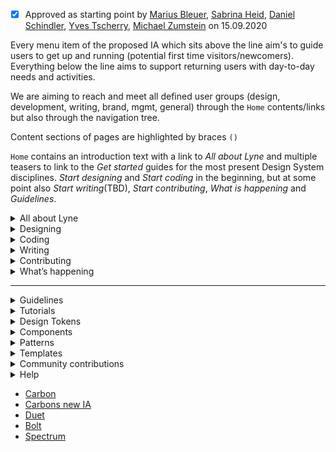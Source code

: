 <sbb-title level="1" text="Information architecture (IA) for the Lyne (Web) documentation platform" class="page-title"></sbb-title>

<sbb-title level="4" text="Status"></sbb-title>

- [x] Approved as starting point by [Marius Bleuer](https://github.com/mbleuer), [Sabrina Heid](https://github.com/sabrinaheid), [Daniel Schindler](https://github.com/DanTheMen), [Yves Tscherry](https://github.com/feerglas), [Michael Zumstein](https://github.com/4aficiona2) on 15.09.2020

<sbb-title level="4" text="Notes"></sbb-title>

Every menu item of the proposed IA which sits above the line aim's to guide users to get up and running (potential first time visitors/newcomers). Everything below the line aims to support returning users with day-to-day needs and activities.

We are aiming to reach and meet all defined user groups (design, development, writing, brand, mgmt, general) through the `Home` contents/links but also through the navigation tree.

Content sections of pages are highlighted by braces `()`

`Home` contains an introduction text with a link to _All about Lyne_ and multiple teasers to link to the _Get started_ guides for the most present Design System disciplines. _Start designing_ and _Start coding_ in the beginning, but at some point also _Start writing_(TBD), _Start contributing_, _What is happening_ and _Guidelines_.

<sbb-title level="4" text="Proposed IA for left side navigation"></sbb-title>

<details>
  <summary>All about Lyne</summary>

Essentials, goals(see benefits for more details), What you get, How Lyne works, (Who we are &)How we work (team/processes/principles/QA/metrics/what we are working on/roadmap)

- Essentials
- Goals and Benefits
  - (Management/Executive summary)
- What you get
  - Artifacts
    - Components
    - Design Tokens
    - Figma Team Library (with Styles & Components)
    - Patterns
  - Features
    - Framework-agnostic components
    - In-sync experiences
    - Component level accessibility(a11y) baked in
    - QA gates
    - Shared common language
    - Performance optimized components
  - Resources
    - Assets & tools
- How Lyne works
  - Structure/architecture
  - How is everything related
  - For whom? (Show the different roles which profit from Lyne)
- How we work (team/processes/principles)

  - Code of conduct
  - Who we are
    - Core
    - Community
  - Link to `Guiding Principles`
  - Governance model
    - Component contribution process
    - Link to `Contributing`
  - QA
    - In ... TUNE?
    - In ... SHAPE?
  - Metrics
  - What we are working on
  - Roadmap (Where we are going)

- Glossary (vocabulary/dictionary/common language/terminology/jargon)

<sbb-title level="4" text="Not yet included"></sbb-title>

- Gallery/Implementations/Examples based on Lyne
</details>
<details>
  <summary>Designing</summary>

- Design kits
</details>
<details>
  <summary>Coding</summary>

- Resources
</details>
<details>
  <summary>Writing</summary>

</details>
<details>
  <summary>Contributing</summary>

- Bug or request
- Documentation
- Component
- Icon
- Pictogram
- Design Token
- Pattern
- Other contribution
</details>
<details>
  <summary>What’s happening</summary>

- Monthly update / Release notes
- Changelog
- Status
  - (show progress, states: done, in progress, pending)
- News & articles
- Meetups
- Roadmap
</details>

---

<details>
  <summary>Guidelines</summary>

- Guiding Principles (derived and formulated from the Lyne Core Team values, SBB UX values, SBB core company values)
- Naming (check also our glossary for our design system jargon)

- Voice and tone
- Accessibility
- Performance
- Tracking / Analytics

- Spacing
- Typography
- Motion
- Illustration
- Icon
- Data visualization

- Coding
- Designing
- UX
- Writing
- ...
</details>
<details>
  <summary>Tutorials</summary>

- Figma tutorial
- Angular tutorial
- Backend integration tutorial (AEM, Drupal)
- ...
</details>
<details>
  <summary>Design Tokens</summary>

- Color
- Font
- Font size
- Space
- Border radius
- Box shadow
- ...
</details>
<details>
  <summary>Components</summary>

- ... list of all components
</details>
<details>
  <summary>Patterns</summary>

- ... list of all patterns
</details>
<details>
  <summary>Templates</summary>

- ... list of all templates
</details>
<details>
  <summary>Community contributions</summary>
  Other possible menu item names: System/Domain contributions/extensions, Satellites/Snowflakes

- Design Tokens
- Components
- Patterns
</details>
<details>
  <summary>Help</summary>

File a bug or are you missing something (link to contributions)

- Status page
- FAQs
- Migration guide
- Support (& contact)
</details>

<sbb-title level="4" text="Sources/IA is influenced by:"></sbb-title>

- [Carbon](https://www.carbondesignsystem.com)
- [Carbons new IA](https://medium.com/carbondesign/carbons-new-information-architecture-531c52207205)
- [Duet](https://www.duetds.com)
- [Bolt](https://boltdesignsystem.com)
- [Spectrum](https://spectrum.adobe.com/)
